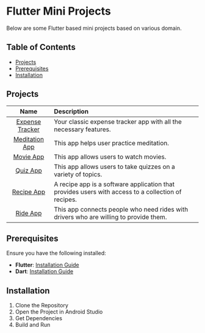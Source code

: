 # Flutter Mini Projects
Below are some Flutter based mini projects based on various domain.

## Table of Contents
- [Projects](#projects)
- [Prerequisites](#prerequisites)
- [Installation](#installation)

## Projects
| Name | Description |
| :---: | :--- | 
|[Expense Tracker](./expense_tracker/)|Your classic expense tracker app with all the necessary features.|
|[Meditation App](./meditation_app/)| This app helps user practice meditation.|
|[Movie App](./movie_app/)| This app allows users to watch movies. |
|[Quiz App](./quiz_app/)| This app allows users to take quizzes on a variety of topics.|
|[Recipe App](./recipe_app/)| A recipe app is a software application that provides users with access to a collection of recipes.|
|[Ride App](./ride_app/)| This app connects people who need rides with drivers who are willing to provide them.|

## Prerequisites
Ensure you have the following installed:
- **Flutter**: [Installation Guide](https://flutter.dev/docs/get-started/install)
- **Dart**: [Installation Guide](https://dart.dev/get-dart)

## Installation
1. Clone the Repository
2. Open the Project in Android Studio
3. Get Dependencies
4. Build and Run